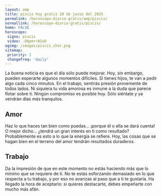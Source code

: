 ```yaml
---
layout: amp
title: piscis hoy gratis 28 de junio del 2025 
permalink: /horoscopo-diario-gratis/amp/piscis/
normallink: /horoscopo-diario-gratis/piscis/
home: FALSE
horoscopo:
 signo: piscis
 video: -DQpmrrAIeU
ogimg: /images/piscis_char.png
sitemap:
 priority: 1
 changefreq: 'daily'
---
```



La buena noticia es que el día sólo puede mejorar. Hoy, sin embargo, pueden esperarte algunos momentos difíciles. Si tienes hijos, te van a pedir algo cada cinco minutos. En el trabajo, sentirás presión proveniente de todos lados. Ni siquiera tu vida amorosa es inmune a la duda que parece flotar sobre ti. Ningún compromiso es posible hoy. Sólo siéntate y ya vendrán días más tranquilos.

## Amor

Haz lo que haces tan bien como puedas... ¡porque él o ella se dará cuenta! O mejor dicho... ¿tendrá un gran interés en ti como resultado? Probablemente es esto a lo que la energía se refiere. Hoy, las cosas que se hagan bien en el terreno del amor tendrán resultados duraderos.

## Trabajo

Da la impresión de que en este momento no estás haciendo más que lo mínimo que se requiere de ti. No te estás esforzando demasiado en lo que respecta a tu trabajo, y por eso no avanzas al paso que a ti te gustaría. Ha llegado la hora de aceptarlo: si quieres destacarte, debes empeñarte con mucho más afán.